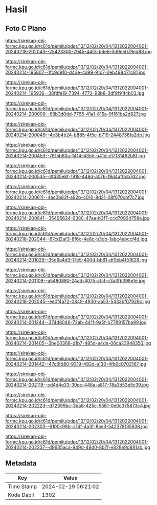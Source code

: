# Hasil

## Foto C Plano

https://sirekap-obj-formc.kpu.go.id/c61d/pemilu/pdpr/13/12/02/20/04/1312022004001-20240218-202043--25423300-2945-44f3-b6e6-3d9ee079ed88.jpg

https://sirekap-obj-formc.kpu.go.id/c61d/pemilu/pdpr/13/12/02/20/04/1312022004001-20240214-195807--1fc9d910-d43e-4a99-91c7-2eb498471c81.jpg

https://sirekap-obj-formc.kpu.go.id/c61d/pemilu/pdpr/13/12/02/20/04/1312022004001-20240214-195936--38fdfe19-7394-4772-98b8-3df9f91f4b03.jpg

https://sirekap-obj-formc.kpu.go.id/c61d/pemilu/pdpr/13/12/02/20/04/1312022004001-20240214-200009--68b3d0dd-7765-41a1-815a-9f161ba2d827.jpg

https://sirekap-obj-formc.kpu.go.id/c61d/pemilu/pdpr/13/12/02/20/04/1312022004001-20240214-200049--4e3b4b24-b885-4f5e-b719-2448736fa2db.jpg

https://sirekap-obj-formc.kpu.go.id/c61d/pemilu/pdpr/13/12/02/20/04/1312022004001-20240214-200453--7815b60a-1414-4355-b41d-e17131462b8f.jpg

https://sirekap-obj-formc.kpu.go.id/c61d/pemilu/pdpr/13/12/02/20/04/1312022004001-20240214-200535--3f435e8f-1918-448d-a076-f9d4af0cb7d2.jpg

https://sirekap-obj-formc.kpu.go.id/c61d/pemilu/pdpr/13/12/02/20/04/1312022004001-20240214-200611--4ac0b83f-a92b-4010-8d21-08f070cbf7c7.jpg

https://sirekap-obj-formc.kpu.go.id/c61d/pemilu/pdpr/13/12/02/20/04/1312022004001-20240214-200841--35495624-6380-47aa-b3f7-ccd70924758a.jpg

https://sirekap-obj-formc.kpu.go.id/c61d/pemilu/pdpr/13/12/02/20/04/1312022004001-20240218-202044--67cd2af3-8f6c-4e8c-b3db-1abc4abccf4d.jpg

https://sirekap-obj-formc.kpu.go.id/c61d/pemilu/pdpr/13/12/02/20/04/1312022004001-20240214-201029--35d9a4d3-17e5-400d-bb81-df0bb4f51628.jpg

https://sirekap-obj-formc.kpu.go.id/c61d/pemilu/pdpr/13/12/02/20/04/1312022004001-20240214-201108--a5480880-24ad-4075-a1cf-c3a3fb398e1e.jpg

https://sirekap-obj-formc.kpu.go.id/c61d/pemilu/pdpr/13/12/02/20/04/1312022004001-20240218-202045--ee0f4a72-0849-4930-aa53-5433bf07926c.jpg

https://sirekap-obj-formc.kpu.go.id/c61d/pemilu/pdpr/13/12/02/20/04/1312022004001-20240214-201244--374d8046-72ab-441f-9a5f-b7789157ba89.jpg

https://sirekap-obj-formc.kpu.go.id/c61d/pemilu/pdpr/13/12/02/20/04/1312022004001-20240214-201405--3be00368-d1b7-485d-a4de-06ca23948350.jpg

https://sirekap-obj-formc.kpu.go.id/c61d/pemilu/pdpr/13/12/02/20/04/1312022004001-20240214-201442--47c6fd80-9319-492d-a130-4fb0c0702167.jpg

https://sirekap-obj-formc.kpu.go.id/c61d/pemilu/pdpr/13/12/02/20/04/1312022004001-20240214-202119--cd4d4e33-30ec-446a-a817-78a3d53e5c39.jpg

https://sirekap-obj-formc.kpu.go.id/c61d/pemilu/pdpr/13/12/02/20/04/1312022004001-20240214-202223--d72399bc-3ba6-425c-9561-0e0c375873c4.jpg

https://sirekap-obj-formc.kpu.go.id/c61d/pemilu/pdpr/13/12/02/20/04/1312022004001-20240214-202303--6100c98b-c74f-4a3f-8ae3-542378f35638.jpg

https://sirekap-obj-formc.kpu.go.id/c61d/pemilu/pdpr/13/12/02/20/04/1312022004001-20240214-202337--d9635aca-949d-49d0-8b7f-e828e9d881ab.jpg


## Metadata

| Key        | Value               |
| ---------- | ------------------- |
| Time Stamp | 2024-02-19 06:21:02 |
| Kode Dapil | 1302                |



